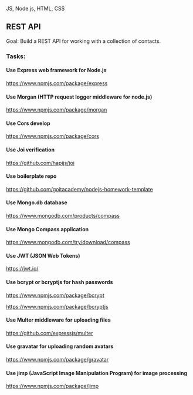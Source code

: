 JS, Node.js, HTML, CSS

## REST API

Goal: Build a REST API for working with a collection of contacts.

### Tasks:

#### Use Express web framework for Node.js

https://www.npmjs.com/package/express

#### Use Morgan (HTTP request logger middleware for node.js)

https://www.npmjs.com/package/morgan

#### Use Cors develop

https://www.npmjs.com/package/cors

#### Use Joi verification

https://github.com/hapijs/joi

#### Use boilerplate repo

https://github.com/goitacademy/nodejs-homework-template

#### Use Mongo.db database

https://www.mongodb.com/products/compass

#### Use Mongo Compass application

https://www.mongodb.com/try/download/compass

#### Use JWT (JSON Web Tokens)

https://jwt.io/

#### Use bcrypt or bcryptjs for hash passwords

https://www.npmjs.com/package/bcrypt

https://www.npmjs.com/package/bcryptjs

#### Use Multer middleware for uploading files

https://github.com/expressjs/multer

#### Use gravatar for uploading random avatars

https://www.npmjs.com/package/gravatar

#### Use jimp (JavaScript Image Manipulation Program) for image processing

https://www.npmjs.com/package/jimp
